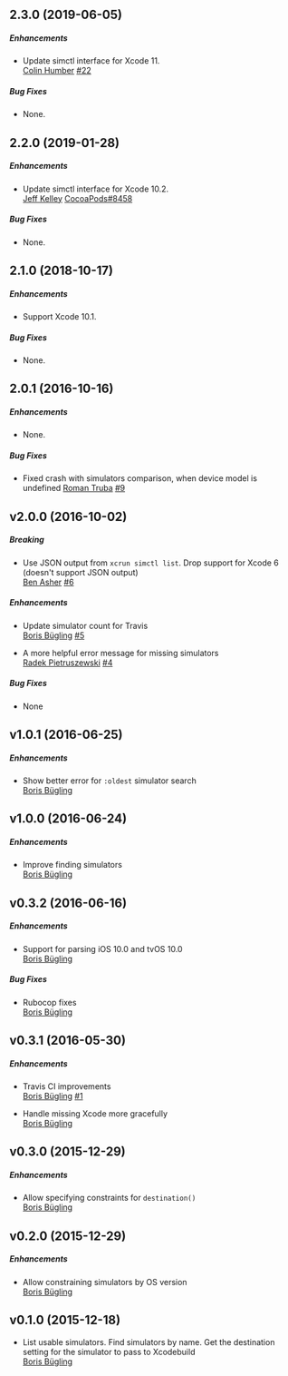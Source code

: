 
## 2.3.0 (2019-06-05)

##### Enhancements

* Update simctl interface for Xcode 11.  
  [Colin Humber](https://github.com/colinhumber)
  [#22](https://github.com/CocoaPods/fourflusher/pull/22)

##### Bug Fixes

* None.  


## 2.2.0 (2019-01-28)

##### Enhancements

* Update simctl interface for Xcode 10.2.  
  [Jeff Kelley](https://github.com/SlaunchaMan)
  [CocoaPods#8458](https://github.com/CocoaPods/CocoaPods/issues/8458)

##### Bug Fixes

* None.  


## 2.1.0 (2018-10-17)

##### Enhancements

* Support Xcode 10.1.  

##### Bug Fixes

* None.  


## 2.0.1 (2016-10-16)

##### Enhancements

* None.  

##### Bug Fixes

* Fixed crash with simulators comparison, when device model is undefined
  [Roman Truba](https://github.com/dreddik)
  [#9](https://github.com/CocoaPods/fourflusher/pull/9)


## v2.0.0 (2016-10-02)

##### Breaking

* Use JSON output from `xcrun simctl list`. Drop support for Xcode 6 (doesn't support JSON output)  
  [Ben Asher](https://github.com/benasher44)
  [#6](https://github.com/CocoaPods/fourflusher/pull/6)

##### Enhancements

* Update simulator count for Travis  
  [Boris Bügling](https://github.com/neonichu)
  [#5](https://github.com/CocoaPods/fourflusher/pull/5)

* A more helpful error message for missing simulators  
  [Radek Pietruszewski](https://github.com/radex)
  [#4](https://github.com/CocoaPods/fourflusher/pull/4)

##### Bug Fixes

* None

## v1.0.1 (2016-06-25)

##### Enhancements

* Show better error for `:oldest` simulator search  
  [Boris Bügling](https://github.com/neonichu)

## v1.0.0 (2016-06-24)

##### Enhancements

* Improve finding simulators  
  [Boris Bügling](https://github.com/neonichu)

## v0.3.2 (2016-06-16)

##### Enhancements

* Support for parsing iOS 10.0 and tvOS 10.0  
  [Boris Bügling](https://github.com/neonichu)

##### Bug Fixes

* Rubocop fixes  
  [Boris Bügling](https://github.com/neonichu)

## v0.3.1 (2016-05-30)

##### Enhancements

* Travis CI improvements  
  [Boris Bügling](https://github.com/neonichu)
  [#1](https://github.com/CocoaPods/fourflusher/pull/1)

* Handle missing Xcode more gracefully  
  [Boris Bügling](https://github.com/neonichu)

## v0.3.0 (2015-12-29)

##### Enhancements

* Allow specifying constraints for `destination()`  
  [Boris Bügling](https://github.com/neonichu)

## v0.2.0 (2015-12-29)

##### Enhancements

* Allow constraining simulators by OS version  
  [Boris Bügling](https://github.com/neonichu)

## v0.1.0 (2015-12-18)

* List usable simulators. Find simulators by name. Get the destination setting for the simulator to pass to Xcodebuild  
  [Boris Bügling](https://github.com/neonichu)

